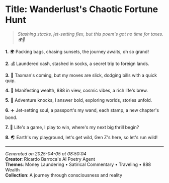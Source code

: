 # Title: Wanderlust's Chaotic Fortune Hunt

> *Stashing stacks, jet-setting flex, but this poem's got no time for taxes. 🌍💸*

**1.** 🌍  Packing bags, chasing sunsets, the journey awaits, oh so grand!


**2.** 💰  Laundered cash, stashed in socks, a secret trip to foreign lands.


**3.** 🤭  Taxman's coming, but my moves are slick, dodging bills with a quick quip.


**4.** 🌠  Manifesting wealth, 888 in view, cosmic vibes, a rich life's brew.


**5.** 🌟  Adventure knocks, I answer bold, exploring worlds, stories unfold.


**6.** ✈️  Jet-setting soul, a passport's my wand, each stamp, a new chapter's bond.


**7.** 💫  Life's a game, I play to win, where's my next big thrill begin?


**8.** 🌏  Earth's my playground, let's get wild, Gen Z's here, so let's run wild!



---

*Generated on 2025-04-05 at 08:50:04*  
**Creator**: Ricardo Barroca's AI Poetry Agent  
**Themes**: Money Laundering • Satirical Commentary • Traveling • 888 Wealth  
**Collection**: A journey through consciousness and reality